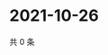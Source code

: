 # 2021-10-26

共 0 条

<!-- BEGIN WEIBO -->
<!-- 最后更新时间 Tue Oct 26 2021 16:17:30 GMT+0800 (China Standard Time) -->

<!-- END WEIBO -->
